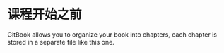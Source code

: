 # 课程开始之前

GitBook allows you to organize your book into chapters, each chapter is stored in a separate file like this one.
